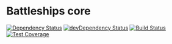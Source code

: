 Battleships core
================

[![Dependency Status](https://img.shields.io/david/ships-online/battleships-core.svg)](https://david-dm.org/ships-online/battleships-core)
[![devDependency Status](https://img.shields.io/david/dev/ships-online/battleships-core.svg)](https://david-dm.org/ships-online/battleships-core?type=dev)
[![Build Status](https://travis-ci.org/ships-online/battleships-core.svg?branch=master)](https://travis-ci.org/ships-online/battleships-core)
[![Test Coverage](https://lima.codeclimate.com/github/ships-online/battleships-core/badges/coverage.svg)](https://lima.codeclimate.com/github/ships-online/battleships-core/coverage)
